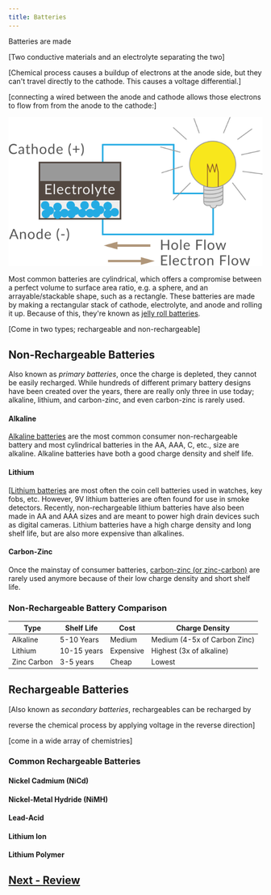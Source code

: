 ```yaml
---
title: Batteries
---
```


Batteries are made 

[Two conductive materials and an electrolyte separating the two]

[Chemical process causes a buildup of electrons at the anode side, but they can't travel directly to the cathode. This causes a voltage differential.]

[connecting a wired between the anode and cathode allows those electrons to flow from from the anode to the cathode:]

![](../Battery_Diagram.svg)

Most common batteries are cylindrical, which offers a compromise between a perfect volume to surface area ratio, e.g. a sphere, and an arrayable/stackable shape, such as a rectangle. These batteries are made by making a rectangular stack of cathode, electrolyte, and anode and rolling it up. Because of this, they're known as [jelly roll batteries](https://en.wikipedia.org/wiki/Jelly_roll_(battery)).

[Come in two types; rechargeable and non-rechargeable]

## Non-Rechargeable Batteries

Also known as _primary batteries_, once the charge is depleted, they cannot be easily recharged. While hundreds of different primary battery designs have been created over the years, there are really only three in use today; alkaline, lithium, and carbon-zinc, and even carbon-zinc is rarely used.


#### Alkaline

[Alkaline batteries](https://en.wikipedia.org/wiki/Alkaline_battery) are the most common consumer non-rechargeable battery and most cylindrical batteries in the AA, AAA, C, etc., size are alkaline. Alkaline batteries have both a good charge density and shelf life. 

#### Lithium

[[Lithium batteries](https://en.wikipedia.org/wiki/Lithium_battery) are most often the coin cell batteries used in watches, key fobs, etc. However, 9V lithium batteries are often found for use in smoke detectors. Recently, non-rechargeable lithium batteries have also been made in AA and AAA sizes and are meant to power high drain devices such as digital cameras. Lithium batteries have a high charge density and long shelf life, but are also more expensive than alkalines.

#### Carbon-Zinc

Once the mainstay of consumer batteries, [carbon-zinc (or zinc-carbon)](https://en.wikipedia.org/wiki/Zinc%E2%80%93carbon_battery) are rarely used anymore because of their low charge density and short shelf life.


### Non-Rechargeable Battery Comparison

| Type   | Shelf Life    | Cost   | Charge Density |
|-------|------|----|-----|
| Alkaline | 5-10 Years | Medium | Medium (4-5x of Carbon Zinc) | 
| Lithium | 10-15 years | Expensive | Highest (3x of alkaline) |
| Zinc Carbon | 3-5 years | Cheap | Lowest |

## Rechargeable Batteries

[Also known as _secondary batteries_, rechargeables can be recharged by 


reverse the chemical process by applying voltage in the reverse direction]

[come in a wide array of chemistries]

### Common Rechargeable Batteries

#### Nickel Cadmium (NiCd)

#### Nickel-Metal Hydride (NiMH)

#### Lead-Acid

#### Lithium Ion

#### Lithium Polymer

## [Next - Review](../Review)

<br/>